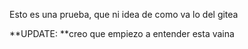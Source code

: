 Esto es una prueba, que ni idea de como va lo del gitea

**UPDATE: **creo que empiezo a entender esta vaina
